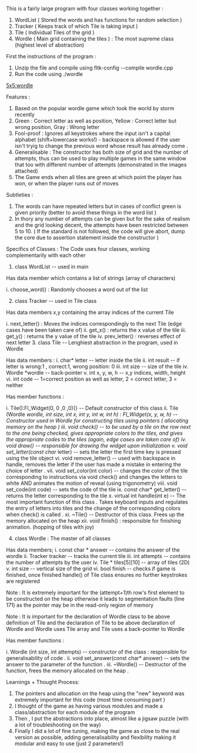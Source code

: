 This is a fairly large program with four classes working together : 
1. WordList ( Stored the words and has functions for random selection )
2. Tracker ( Keeps track of which Tile is taking input )
3. Tile ( Individual Tiles of the grid )
4. Wordle ( Main grid containing the tiles ) : The most supreme class (highest level of abstraction)

First the instructions of the program :
1. Unzip the file and compile using fltk-config --compile wordle.cpp
2. Run the code using ./wordle

[5x5:wordle](https://github.com/Ihsoj-Mahos/CS154-wordle/blob/main/5-wordle.png)

Features : 
1. Based on the popular wordle game which took the world by storm recently
2. Green : Correct letter as well as position, Yellow : Correct letter but wrong position, Gray : Wrong letter
3. Fool-proof : Ignores all keystrokes where the input isn't a capital alphabet (shift+lowercase works!) - backspace is
allowed if the user isn't tryig to change the previous word whose result has already come .
4. Generalisable : The constructor has both size of grid and the number of attempts, thus can be used to 
play multiple games in the same window that too with different number of attempts (demonstrated in the images attached)
5. The Game ends when all tiles are green at which point the player has won, or when the player runs out of moves

Subtleties : 
1. The words can have repeated letters but in cases of conflict green is given priority (better to avoid these things in 
the word list )
2. In thory any number of attempts can be given but for the sake of realism and the grid looking decent, the attempts have
been restricted between 5 to 10. ( If the standard is not followed, the code will give abort, dump the core due to assertion
statement inside the constructor )

Specifics of Classes : 
The Code uses four classes, working complementarily with each other 

1. class WordList -- used in main

Has data member which contains a list of strings (array of characters)

i. choose_word() : Randomly chooses a word out of the list

2. class Tracker -- used in Tile class

Has data members x,y containing the array indices of the current Tile

i. next_letter() : Moves the indices correspondingly to the next Tile (edge cases have been taken care of)
ii. get_x() : returns the x value of the tile
iii. get_y() : returns the y value of the tile
iv. prev_letter() : reverses effect of next letter
3. class Tile -- Lenghiest abstraction in the program, used in Wordle

Has data members : 
i. char* letter -- letter inside the tile
ii. int result -- if letter is wrong:1 , correct:1, wrong position: 0
iii. int size -- size of the tile
iv. Wordle *wordle -- back-pointer
v. int x, y, w, h -- x,y indices, width, height
vi. int code -- 1=correct position as well as letter, 2 = correct letter, 3 = neither

Has member functions : 

i. Tile():Fl_Widget(0, 0 ,0 ,0){} -- Default constructor of this class
ii. Tile (Wordle *wordle, int size, int x, int y, int w, int h) : Fl_Widget(x, y, w, h) -- Constructor used in
Wordle for constructing tiles using pointers ( allocating memory on the heap )
iii. void check() -- to be used by a tile on the row next to the one being checked, gives appropriate colors to 
the tiles, and gives the appropriate codes to the tiles (again, edge cases are taken care of)
iv. void draw() -- responsible for drawing the widget upon initialization
v. void set_letter(const char* letter) -- sets the letter the first time key is pressed using the tile object
vi. void remove_letter() -- used with backspace in handle, removes the letter if the user has made a mistake in
entering the choice of letter .
vii. void set_color(int color) -- changes the color of the tile corresponding to instructions via void check() 
and changes the letters to white AND animates the motion of reveal (using trigonometry)
viii. void set_code(int code) -- sets the code of the tile
ix. const char* get_letter() -- returns the letter corresponding to the tile
x. virtual int handle(int e) -- The most important function of this class . Takes keyboard inputs and regulates 
the entry of letters into tiles and the change of the corresponding colors when check() is called .
xi. ~Tile() -- Destructor of this class. Frees up the memory allocated on the heap
xii. void finish() : responsible for finishing animation. (hopping of tiles with joy)

4. class Wordle : The master of all classes 

Has data members;
i. const char * answer -- contains the answer of the wordle
ii. Tracker tracker -- tracks the current tile
iii. int attempts -- contains the number of attempts by the user
iv. Tile * tiles[5][10] -- array of tiles (2D)
v. int size -- vertical size of the grid
vi. bool finish -- checks if game is finished, once finished handle() of Tile class ensures no further keystrokes
are registered

Note : It is extremely important for the (attempt+1)th row's first element to be constructed on the heap otherwise 
it leads to segmentation faults (line 171) as the pointer may be in the read-only region of memory

Note : It is important for the declaration of Wordle class to be above definition of Tile and the declaration of Tile 
to be above declaration of Wordle and Wordle uses Tile array and Tile uses a back-pointer to Wordle

Has member functions : 

i. Wordle (int size, int attempts) -- constructor of the class : responsible for generalisability of code .
ii. void set_answer(const char* answer) -- sets the answer to the parameter of the function .
iii. ~Wordle() -- Destructor of the function, frees the memory allocated on the heap .

Learnings + Thought Process: 

1. The pointers and allocation on the heap using the "new" keyword was extremely important for this code (most time consuming
part )
2. I thought of the game as having various modules and made a class/abstraction for each module of the program 
3. Then , I put the abstractions into place, almost like a jigsaw puzzle (with a lot of troubleshooting on the way)
4. Finally I did a lot of fine tuning, making the game as close to the real version as possible, adding generalisability and 
flexibility making it modular and easy to use (just 2 parameters!)

